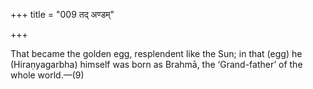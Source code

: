 +++
title = "009 तद् अण्डम्"

+++

That became the golden egg, resplendent like the Sun; in that (egg) he (Hiraṇyagarbha) himself was born as Brahmā, the ‘Grand-father’ of the whole world.—(9)